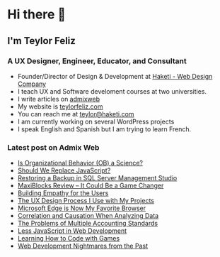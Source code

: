 # Hi there 👋
## I'm Teylor Feliz
### A UX Designer, Engineer, Educator, and Consultant

- Founder/Director of Design & Development at [Haketi - Web Design Company](https://haketi.com)
- I teach UX and Software develoment courses at two universities.
- I write articles on [admixweb](https://admixweb.com)
- My website is [teylorfeliz.com](https://teylorfeliz.com)
- You can reach me at [teylor@haketi.com](mailto:teylor@haketi.com)
- I am currently working on several WordPress projects
- I speak English and Spanish but I am trying to learn French.

### Latest post on Admix Web
- [Is Organizational Behavior (OB) a Science?](https://www.admixweb.com/is-organizational-behavior-ob-a-science/)
- [Should We Replace JavaScript?](https://www.admixweb.com/should-we-replace-javascript/)
- [Restoring a Backup in SQL Server Management Studio](https://www.admixweb.com/restoring-a-backup-in-sql-server-management-studio/)
- [MaxiBlocks Review – It Could Be a Game Changer](https://www.admixweb.com/maxiblocks-review-it-could-be-a-game-changer/)
- [Building Empathy for the Users](https://www.admixweb.com/building-empathy-for-the-users/)
- [The UX Design Process I Use with My Projects](https://www.admixweb.com/my-ux-design-process/)
- [Microsoft Edge is Now My Favorite Browser](https://www.admixweb.com/microsoft-edge-is-now-my-favorite-browser/)
- [Correlation and Causation When Analyzing Data](https://www.admixweb.com/correlation-and-causation-when-analyzing-data/)
- [The Problems of Multiple Accounting Standards](https://www.admixweb.com/the-problems-of-multiple-accounting-standards/)
- [Less JavaScript in Web Development](https://www.admixweb.com/less-javascript-in-web-development/)
- [Learning How to Code with Games](https://www.admixweb.com/learning-how-to-code-with-games/)
- [Web Development Nightmares from the Past](https://www.admixweb.com/web-development-nightmares-from-the-past/)
<!--
**teylorfeliz/teylorfeliz** is a ✨ _special_ ✨ repository because its `README.md` (this file) appears on your GitHub profile.

Here are some ideas to get you started:

- 🔭 I’m currently working on ...
- 🌱 I’m currently learning ...
- 👯 I’m looking to collaborate on ...
- 🤔 I’m looking for help with ...
- 💬 Ask me about ...
- 📫 How to reach me: ...
- 😄 Pronouns: ...
- ⚡ Fun fact: ...
-->

